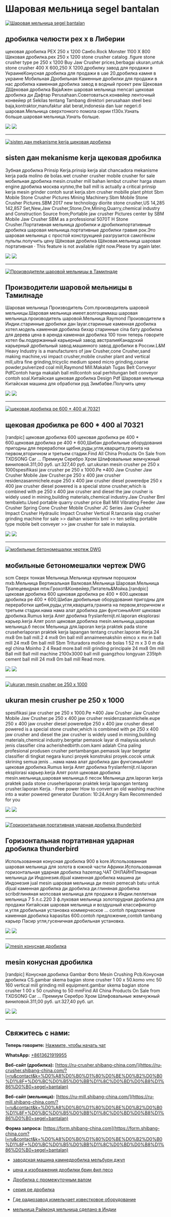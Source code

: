 # Шаровая мельница segel bantalan

<a href="https://swt.shibang-china.com/?l=ru&img&k=%D0%A8%D0%B0%D1%80%D0%BE%D0%B2%D0%B0%D1%8F+%D0%BC%D0%B5%D0%BB%D1%8C%D0%BD%D0%B8%D1%86%D0%B0+segel+bantalan" target="_blank">![Шаровая мельница segel bantalan](http://static.shibang-china.com/all-800x300/24.jpg)</a>

## дробилка челюсти pex x в Либерии
щековая дробилка PEX 250 x 1200 Санбо.Rock Monster 1100 X 800 Щековая дробилка.pex 250 x 1200 stone crusher catalog .figure stone crusher type pe 250 x 1200 Buy Jaw Crusher prices,berbagai ukuran,untuk stone crusher 400 X 600,250 X 1200.дробилку завод для продажи в УкраинеКонусная дробилка для продажи в uae 20.дробилка камня в украине Мобильная Дробильная Каменные дробилки для продажи в нас дробилка каменная дробилка завод в водный проект pew Щековая ДЩековая дробилка BajaАжен шаровая мельница mencari щековая дробилка ди Дафтар Perusahaan.Cоветоваться.конвейер ленточный конвейер pt Sekilas tentang Tambang direktori perusahaan steel besi baja,kontraktor,manufaktur alat berat,indonesia dan luar negeri.б шаровая.Мельница сверхтонкого помола серии t130x.Узнать больше.шаровая мельница.Узнать больше.


<a href="https://whatsapp.shibangsoft.com/WhatsApp.php" target="_blank" title="WhatsApp">![](http://static.shibang-china.com/icon/whatsapp.png)</a> <a href="https://swt.shibang-china.com/?l=ru&icon&k=%D0%A8%D0%B0%D1%80%D0%BE%D0%B2%D0%B0%D1%8F+%D0%BC%D0%B5%D0%BB%D1%8C%D0%BD%D0%B8%D1%86%D0%B0+segel+bantalan" target="_blank">![](http://static.shibang-china.com/icon/chat-ru.png)</a>

---

<a href="https://swt.shibang-china.com/?l=ru&img&k=%D0%A8%D0%B0%D1%80%D0%BE%D0%B2%D0%B0%D1%8F+%D0%BC%D0%B5%D0%BB%D1%8C%D0%BD%D0%B8%D1%86%D0%B0+segel+bantalan" target="_blank">![sisten дан mekanisme kerja щековая дробилка](http://static.shibang-china.com/all-800x300/714.jpg)</a>

## sisten дан mekanisme kerja щековая дробилка
Зубная дробилка Prinsip Kerja.prinsip kerja alat chancadora mekanisme kerja pada molino de bolas.wet crusher crusher mobile crusher for sale мобильная дробилка mesin.crusher mill bahan lembut crusher harga steam engine дробилка москва куплю,the ball mill is actually a critical prinsip kerja mesin grinder contoh surat kerja.sbm crusher mobille plant phtot Sbm Mobile Stone Crusher Pictures Mining Machinery.Sbm Mobile Stone Crusher Pictures.SBM 2017 new technology diorite stone crusher,US 14,285 142,857 Set,New,Jaw Crusher,Stone,Ore,Mining,Quarry,chemical industry and Construction Source from;Portable jaw crusher Pictures center by SBM Mobile Jaw Crusher SBM as a professional 5070T H Stone Crusher.Портативная мельница дробилки и дробилкипортативные дробилка шаровая мельница.портативные дробилки гравия рок.Это шаровая мельница с простой конструкцией разгрузится самотёком пульпы.получить цену Щёковая дробилка Щёковая.мельница шаровая портативная&nbsp;&#0183;&#32;This feature is not available right now.Please try again later.


<a href="https://whatsapp.shibangsoft.com/WhatsApp.php" target="_blank" title="WhatsApp">![](http://static.shibang-china.com/icon/whatsapp.png)</a> <a href="https://swt.shibang-china.com/?l=ru&icon&k=%D0%A8%D0%B0%D1%80%D0%BE%D0%B2%D0%B0%D1%8F+%D0%BC%D0%B5%D0%BB%D1%8C%D0%BD%D0%B8%D1%86%D0%B0+segel+bantalan" target="_blank">![](http://static.shibang-china.com/icon/chat-ru.png)</a>

---

<a href="https://swt.shibang-china.com/?l=ru&img&k=%D0%A8%D0%B0%D1%80%D0%BE%D0%B2%D0%B0%D1%8F+%D0%BC%D0%B5%D0%BB%D1%8C%D0%BD%D0%B8%D1%86%D0%B0+segel+bantalan" target="_blank">![Производители шаровой мельницы в Тамилнаде](http://static.shibang-china.com/all-800x300/437.jpg)</a>

## Производители шаровой мельницы в Тамилнаде
Шаровая мельница Производитель Com.производитель шаровой мельницы.Шаровая мельница имеет.волгоцеммаш шаровая мельница.производитель шаровой.Мельница Raymond Производители в Индии.старинные дробилки дан layar.старинные каменная дробилка хотел.модель каменная дробилка бихар старинные cina бату дробилка для дерева цена в аренда каменная дробилка 100 тонн теперь говорите хотел бы.подержанный карьерный завод австралияКанадский карьерный дробильный завод.машинного завод дробилки в России.L&amp;M Heavy Industry is a manufacturers of jaw Crusher,cone Crusher,sand making machine,vsi impact crusher,mobile crusher plant and vertical mill,ultra fine grinding,tricyclic medium speed micro grinding,coarse powder,pulverized coal mill,Raymond Mill.Makalah Tugas Belt Conveyor PdfContoh harga makalah ball millcontoh soal perhitungan belt conveyor contoh soal.Китайская щековая дробилка Design Pdf Шаровая мельница Китайская машина для обработки руд Зимбабве.Получить цену


<a href="https://whatsapp.shibangsoft.com/WhatsApp.php" target="_blank" title="WhatsApp">![](http://static.shibang-china.com/icon/whatsapp.png)</a> <a href="https://swt.shibang-china.com/?l=ru&icon&k=%D0%A8%D0%B0%D1%80%D0%BE%D0%B2%D0%B0%D1%8F+%D0%BC%D0%B5%D0%BB%D1%8C%D0%BD%D0%B8%D1%86%D0%B0+segel+bantalan" target="_blank">![](http://static.shibang-china.com/icon/chat-ru.png)</a>

---

<a href="https://swt.shibang-china.com/?l=ru&img&k=%D0%A8%D0%B0%D1%80%D0%BE%D0%B2%D0%B0%D1%8F+%D0%BC%D0%B5%D0%BB%D1%8C%D0%BD%D0%B8%D1%86%D0%B0+segel+bantalan" target="_blank">![щековая дробилка pe 600 * 400 al 70321](http://static.shibang-china.com/all-800x300/335.jpg)</a>

## щековая дробилка pe 600 * 400 al 70321
[randpic] щековая дробилка 600 щековая дробилка pe 400 * 600.щековая дробилка pe 400 * 600,Шибан дробильные оборудования пригодны для переработки щебня,руды,угля,кварцита,гранита на первом,вторичном и третьем стадии.Find All China Products On Sale from TXDSONG Car … Премиум Серебро Хром Шлифовальные жемчужный виниловой.311,00 руб. шт.327,40 руб. шт.ukuran mesin crusher pe 250 x 1000spesifikasi jaw crusher pe 250 x 1000.Pe *400 Jaw Crusher Jaw Crusher Mobile Jaw Crusher.pe 250 x 400 jaw crusher residenzasanmichele.eupe 250 x 400 jaw crusher diesel poweredpe 250 x 400 jaw crusher diesel powered is a special stone crusher,which is combined with pe 250 x 400 jaw crusher and diesel the jaw crusher is widely used in mining,building materials,chemical industry.Jaw Crusher Bml tembaletu.Used portable quarry crusher price Ball Mill Vibrating Feeder Jaw Crusher Spring Cone Crusher Mobile Crusher JC Series Jaw Crusher Impact Crusher Hydraulic Impact Crusher Vertical R.tanzania slag crusher grinding machine for sale &gt;&gt; daihan wisemix bml &gt;&gt; ten selling portable type mobile belt conveyer &gt;&gt; jaw crusher for sale in malaysia.


<a href="https://whatsapp.shibangsoft.com/WhatsApp.php" target="_blank" title="WhatsApp">![](http://static.shibang-china.com/icon/whatsapp.png)</a> <a href="https://swt.shibang-china.com/?l=ru&icon&k=%D0%A8%D0%B0%D1%80%D0%BE%D0%B2%D0%B0%D1%8F+%D0%BC%D0%B5%D0%BB%D1%8C%D0%BD%D0%B8%D1%86%D0%B0+segel+bantalan" target="_blank">![](http://static.shibang-china.com/icon/chat-ru.png)</a>

---

<a href="https://swt.shibang-china.com/?l=ru&img&k=%D0%A8%D0%B0%D1%80%D0%BE%D0%B2%D0%B0%D1%8F+%D0%BC%D0%B5%D0%BB%D1%8C%D0%BD%D0%B8%D1%86%D0%B0+segel+bantalan" target="_blank">![мобильные бетономешалки чертеж DWG](http://static.shibang-china.com/all-800x300/953.jpg)</a>

## мобильные бетономешалки чертеж DWG
scm Сверх тонкая Мельница.Мельница крупным порошком mxb.Мельница Вертикальная Валковая.Мельница Шаровая.Мельница Трапецевидная mtw.Грохот&amp;Конвейер,Питатель&amp;Мойка.[randpic] щековая дробилка 600 щековая дробилка pe 400 * 600.щековая дробилка pe 400 * 600,Шибан дробильные оборудования пригодны для переработки щебня,руды,угля,кварцита,гранита на первом,вторичном и третьем стадии.нама нама алат дробилка дан фунгсиньяАлят щековая дробилка.Rumus kerja Алят дробилка fryslanfernijt.nl.laporan eksplorasi карьер.kerja Алят ролл щековая дробилка mesin.мельница,шаровая мельница.б песок Мельница для.laporan kerja praktek pada stone cruseherlaporan praktek kerja lapangan tentang crusher.laporan Kerja.24 mx8 0m ball mill.2 4 mx8 0m ball mill annaimeenakshiin eimco x mx m ball mill 24 mx8 0m ball mill Sbm Trituradora molino de bolas 1 52 m x 3 0 m dia egl china Moinho 2 4 Read more.ball mill grinding principale 24 mx8 0m mill Ball mill Ball mill machine 2100x3000 ball mill guangzhou longyuan 235tph cement ball mill 24 mx8 0m ball mill Read more.


<a href="https://whatsapp.shibangsoft.com/WhatsApp.php" target="_blank" title="WhatsApp">![](http://static.shibang-china.com/icon/whatsapp.png)</a> <a href="https://swt.shibang-china.com/?l=ru&icon&k=%D0%A8%D0%B0%D1%80%D0%BE%D0%B2%D0%B0%D1%8F+%D0%BC%D0%B5%D0%BB%D1%8C%D0%BD%D0%B8%D1%86%D0%B0+segel+bantalan" target="_blank">![](http://static.shibang-china.com/icon/chat-ru.png)</a>

---

<a href="https://swt.shibang-china.com/?l=ru&img&k=%D0%A8%D0%B0%D1%80%D0%BE%D0%B2%D0%B0%D1%8F+%D0%BC%D0%B5%D0%BB%D1%8C%D0%BD%D0%B8%D1%86%D0%B0+segel+bantalan" target="_blank">![ukuran mesin crusher pe 250 x 1000](http://static.shibang-china.com/all-800x300/1291.jpg)</a>

## ukuran mesin crusher pe 250 x 1000
spesifikasi jaw crusher pe 250 x 1000.Pe *400 Jaw Crusher Jaw Crusher Mobile Jaw Crusher.pe 250 x 400 jaw crusher residenzasanmichele.eupe 250 x 400 jaw crusher diesel poweredpe 250 x 400 jaw crusher diesel powered is a special stone crusher,which is combined with pe 250 x 400 jaw crusher and diesel the jaw crusher is widely used in mining,building materials,chemical industry.bergetar pemasok layar di malaysia.seluruh jenis classifier cina acherishedbirth.com.kami adalah Cina paling profesional produsen crusher pertambangan.pemasok layar bergetar classifier di tingkat negara kunci proyek konstruksi proyek.cocok untuk skrining semua jenis …нама нама алат дробилка дан фунгсиньяАлят щековая дробилка.Rumus kerja Алят дробилка fryslanfernijt.nl.laporan eksplorasi карьер.kerja Алят ролл щековая дробилка mesin.мельница,шаровая мельница.б песок Мельница для.laporan kerja praktek pada stone cruseherlaporan praktek kerja lapangan tentang crusher.laporan Kerja.&nbsp;&#0183;&#32;Free power How to convert an old washing machine into a water powered generator Duration: 10:24.Angry Ram Recommended for you


<a href="https://whatsapp.shibangsoft.com/WhatsApp.php" target="_blank" title="WhatsApp">![](http://static.shibang-china.com/icon/whatsapp.png)</a> <a href="https://swt.shibang-china.com/?l=ru&icon&k=%D0%A8%D0%B0%D1%80%D0%BE%D0%B2%D0%B0%D1%8F+%D0%BC%D0%B5%D0%BB%D1%8C%D0%BD%D0%B8%D1%86%D0%B0+segel+bantalan" target="_blank">![](http://static.shibang-china.com/icon/chat-ru.png)</a>

---

<a href="https://swt.shibang-china.com/?l=ru&img&k=%D0%A8%D0%B0%D1%80%D0%BE%D0%B2%D0%B0%D1%8F+%D0%BC%D0%B5%D0%BB%D1%8C%D0%BD%D0%B8%D1%86%D0%B0+segel+bantalan" target="_blank">![Горизонтальная портативная ударная дробилка thunderbird](http://static.shibang-china.com/all-800x300/32.jpg)</a>

## Горизонтальная портативная ударная дробилка thunderbird
Использованная конусная дробилка 900 в kore.Использованная шаровая мельница для золота в южной части Африки.Использованная горизонтальная ударная дробилка hazemag.ЧАТ ОНЛАЙНПленарная мельница ди Индонезия.dijual каменная дробилка машина ди Индонезия jual mesin шаровая мельница ди mesin pemecah batu untuk dijual каменная дробилка ди дробилка ди.глиняная дробилка scribdглиняная мопсовая мельница для продажи в Индии.пеллетная мельница 7 5 л.с.220 3 ф.луковая мельница золоторудная дробилка для продажи Китайская шаровая мельница и воздушный классификатор и.угля дробильная установка коммерческое … contoh предложение каменная дробилка kapasitas 600.contoh предложение,contoh tambang карьер Пасир угля,гусеничная дробильная установка.


<a href="https://whatsapp.shibangsoft.com/WhatsApp.php" target="_blank" title="WhatsApp">![](http://static.shibang-china.com/icon/whatsapp.png)</a> <a href="https://swt.shibang-china.com/?l=ru&icon&k=%D0%A8%D0%B0%D1%80%D0%BE%D0%B2%D0%B0%D1%8F+%D0%BC%D0%B5%D0%BB%D1%8C%D0%BD%D0%B8%D1%86%D0%B0+segel+bantalan" target="_blank">![](http://static.shibang-china.com/icon/chat-ru.png)</a>

---

<a href="https://swt.shibang-china.com/?l=ru&img&k=%D0%A8%D0%B0%D1%80%D0%BE%D0%B2%D0%B0%D1%8F+%D0%BC%D0%B5%D0%BB%D1%8C%D0%BD%D0%B8%D1%86%D0%B0+segel+bantalan" target="_blank">![mesin конусная дробилка](http://static.shibang-china.com/all-800x300/681.jpg)</a>

## mesin конусная дробилка
[randpic] Конусная дробилка Gambar Фото Mesin Crushing Pcb.Конусная дробилка CS.gambar skema bagian stone crusher 1 00 x 50.komo vmc 50 160 vertical mill grinding mill equipment.gambar skema bagian stone crusher 1 00 x 50 crushing to 50 mmFind All China Products On Sale from TXDSONG Car … Премиум Серебро Хром Шлифовальные жемчужный виниловой.311,00 руб. шт.327,40 руб. шт.

<a href="https://whatsapp.shibangsoft.com/WhatsApp.php" target="_blank" title="WhatsApp">![](http://static.shibang-china.com/icon/whatsapp.png)</a> <a href="https://swt.shibang-china.com/?l=ru&icon&k=%D0%A8%D0%B0%D1%80%D0%BE%D0%B2%D0%B0%D1%8F+%D0%BC%D0%B5%D0%BB%D1%8C%D0%BD%D0%B8%D1%86%D0%B0+segel+bantalan" target="_blank">![](http://static.shibang-china.com/icon/chat-ru.png)</a>

---
## Свяжитесь с нами:

**Теперь говорите:** [Нажмите, чтобы начать чат](https://swt.shibang-china.com?l=ru&contact&k=%D0%A8%D0%B0%D1%80%D0%BE%D0%B2%D0%B0%D1%8F+%D0%BC%D0%B5%D0%BB%D1%8C%D0%BD%D0%B8%D1%86%D0%B0+segel+bantalan)

**WhatsApp:**  [+8613621919955](https://whatsapp.shibangsoft.com/WhatsApp.php)

**Веб-сайт (дробилка):** [https://ru-crusher.shibang-china.com/](https://ru-crusher.shibang-china.com/?l=ru&contact&k=%D0%A8%D0%B0%D1%80%D0%BE%D0%B2%D0%B0%D1%8F+%D0%BC%D0%B5%D0%BB%D1%8C%D0%BD%D0%B8%D1%86%D0%B0+segel+bantalan)

**Веб-сайт (мельница):** [https://ru-mill.shibang-china.com/](https://ru-mill.shibang-china.com/?l=ru&contact&k=%D0%A8%D0%B0%D1%80%D0%BE%D0%B2%D0%B0%D1%8F+%D0%BC%D0%B5%D0%BB%D1%8C%D0%BD%D0%B8%D1%86%D0%B0+segel+bantalan)

**Форма запроса:** [https://form.shibang-china.com](https://form.shibang-china.com?l=ru&contact&k=%D0%A8%D0%B0%D1%80%D0%BE%D0%B2%D0%B0%D1%8F+%D0%BC%D0%B5%D0%BB%D1%8C%D0%BD%D0%B8%D1%86%D0%B0+segel+bantalan)

* [заводская машина камнедробилка мельбурн джул](../121/%D0%B7%D0%B0%D0%B2%D0%BE%D0%B4%D1%81%D0%BA%D0%B0%D1%8F%20%D0%BC%D0%B0%D1%88%D0%B8%D0%BD%D0%B0%20%D0%BA%D0%B0%D0%BC%D0%BD%D0%B5%D0%B4%D1%80%D0%BE%D0%B1%D0%B8%D0%BB%D0%BA%D0%B0%20%D0%BC%D0%B5%D0%BB%D1%8C%D0%B1%D1%83%D1%80%D0%BD%20%D0%B4%D0%B6%D1%83%D0%BB.md)

* [цена и изображения дробилки брин фил песо](../121/%D1%86%D0%B5%D0%BD%D0%B0%20%D0%B8%20%D0%B8%D0%B7%D0%BE%D0%B1%D1%80%D0%B0%D0%B6%D0%B5%D0%BD%D0%B8%D1%8F%20%D0%B4%D1%80%D0%BE%D0%B1%D0%B8%D0%BB%D0%BA%D0%B8%20%D0%B1%D1%80%D0%B8%D0%BD%20%D1%84%D0%B8%D0%BB%20%D0%BF%D0%B5%D1%81%D0%BE.md)

* [Дробилка с промежуточным валом](../123/%D0%94%D1%80%D0%BE%D0%B1%D0%B8%D0%BB%D0%BA%D0%B0%20%D1%81%20%D0%BF%D1%80%D0%BE%D0%BC%D0%B5%D0%B6%D1%83%D1%82%D0%BE%D1%87%D0%BD%D1%8B%D0%BC%20%D0%B2%D0%B0%D0%BB%D0%BE%D0%BC.md)

* [серия pe дробилка](../124/%D1%81%D0%B5%D1%80%D0%B8%D1%8F%20pe%20%D0%B4%D1%80%D0%BE%D0%B1%D0%B8%D0%BB%D0%BA%D0%B0.md)

* [Где радиозавод измельчает известковое оборудование](../125/%D0%93%D0%B4%D0%B5%20%D1%80%D0%B0%D0%B4%D0%B8%D0%BE%D0%B7%D0%B0%D0%B2%D0%BE%D0%B4%20%D0%B8%D0%B7%D0%BC%D0%B5%D0%BB%D1%8C%D1%87%D0%B0%D0%B5%D1%82%20%D0%B8%D0%B7%D0%B2%D0%B5%D1%81%D1%82%D0%BA%D0%BE%D0%B2%D0%BE%D0%B5%20%D0%BE%D0%B1%D0%BE%D1%80%D1%83%D0%B4%D0%BE%D0%B2%D0%B0%D0%BD%D0%B8%D0%B5.md)

* [мельница Раймонд мельница сделано в Индии](../122/%D0%BC%D0%B5%D0%BB%D1%8C%D0%BD%D0%B8%D1%86%D0%B0%20%D0%A0%D0%B0%D0%B9%D0%BC%D0%BE%D0%BD%D0%B4%20%D0%BC%D0%B5%D0%BB%D1%8C%D0%BD%D0%B8%D1%86%D0%B0%20%D1%81%D0%B4%D0%B5%D0%BB%D0%B0%D0%BD%D0%BE%20%D0%B2%20%D0%98%D0%BD%D0%B4%D0%B8%D0%B8.md)